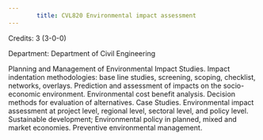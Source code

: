 ```yaml
---
        title: CVL820 Environmental impact assessment
---
```

Credits: 3 (3-0-0)

Department: Department of Civil Engineering

Planning and Management of Environmental Impact Studies. Impact indentation methodologies: base line studies, screening, scoping, checklist, networks, overlays. Prediction and assessment of impacts on the socio-economic environment. Environmental cost benefit analysis. Decision methods for evaluation of alternatives. Case Studies. Environmental impact assessment at project level, regional level, sectoral level, and policy level. Sustainable development; Environmental policy in planned, mixed and market economies. Preventive environmental management.